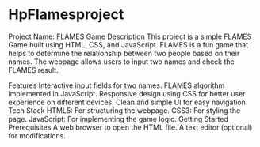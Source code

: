 # HpFlamesproject
Project Name: FLAMES Game
Description
This project is a simple FLAMES Game built using HTML, CSS, and JavaScript. FLAMES is a fun game that helps to determine the relationship between two people based on their names. The webpage allows users to input two names and check the FLAMES result.

Features
Interactive input fields for two names.
FLAMES algorithm implemented in JavaScript.
Responsive design using CSS for better user experience on different devices.
Clean and simple UI for easy navigation.
Tech Stack
HTML5: For structuring the webpage.
CSS3: For styling the page.
JavaScript: For implementing the game logic.
Getting Started
Prerequisites
A web browser to open the HTML file.
A text editor (optional) for modifications.
